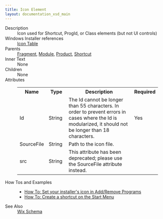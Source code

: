 ```yaml
---
title: Icon Element
layout: documentation_xsd_main
---
```

<dl>
  <dt>Description</dt>
  <dd>                 Icon used for Shortcut, ProgId, or Class elements (but not UI controls)             </dd>
  <dt>Windows Installer references</dt>
  <dd>
    <a href="http://msdn.microsoft.com/library/aa369210.aspx" target="_blank">Icon Table</a>
  </dd>
  <dt>Parents</dt>
  <dd>
    <a href="../fragment/">Fragment</a>, <a href="../module/">Module</a>, <a href="../product/">Product</a>, <a href="../shortcut/">Shortcut</a></dd>
  <dt>Inner Text</dt>
  <dd>None</dd>
  <dt>Children</dt>
  <dd>None</dd>
  <dt>Attributes</dt>
  <dd>
    <table cellspacing="0" cellpadding="0" class="schema">
      <tr>
        <th width="15%">Name</th>
        <th width="15%">Type</th>
        <th width="65%">Description</th>
        <th width="15%">Required</th>
      </tr>
      <tr>
        <td>Id</td>
        <td>String</td>
        <td>The Id cannot be longer than 55 characters.  In order to prevent errors in cases where the Id is modularized, it should not be longer than 18 characters.</td>
        <td>Yes</td>
      </tr>
      <tr>
        <td>SourceFile</td>
        <td>String</td>
        <td>Path to the icon file.</td>
        <td>&nbsp;</td>
      </tr>
      <tr>
        <td>src</td>
        <td>String</td>
        <td>This attribute has been deprecated; please use the SourceFile attribute instead.</td>
        <td>&nbsp;</td>
      </tr>
    </table>
  </dd>
  <dt>How Tos and Examples</dt>
  <dd>
    <ul>
      <li>
        <a href="../../howtos/ui_and_localization/configure_arp_appearance">How To: Set your installer's icon in Add/Remove Programs</a>
      </li>
      <li>
        <a href="../../howtos/files_and_registry/create_start_menu_shortcut">How To: Create a shortcut on the Start Menu</a>
      </li>
    </ul>
  </dd>
  <dt>See Also</dt>
  <dd>
    <a href="../wix">Wix Schema</a>
  </dd>
</dl>
